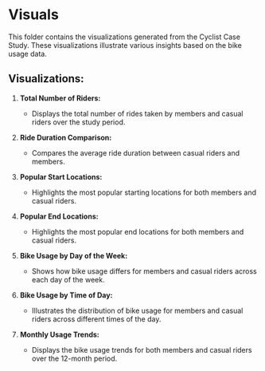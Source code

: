 # Visuals

This folder contains the visualizations generated from the Cyclist Case Study. These visualizations illustrate various insights based on the bike usage data.

## Visualizations:

1. **Total Number of Riders:**
   - Displays the total number of rides taken by members and casual riders over the study period.

2. **Ride Duration Comparison:**
   - Compares the average ride duration between casual riders and members.

3. **Popular Start Locations:**
   - Highlights the most popular starting locations for both members and casual riders.

4. **Popular End Locations:**
   - Highlights the most popular end locations for both members and casual riders.

5. **Bike Usage by Day of the Week:**
   - Shows how bike usage differs for members and casual riders across each day of the week.

6. **Bike Usage by Time of Day:**
   - Illustrates the distribution of bike usage for members and casual riders across different times of the day.

7. **Monthly Usage Trends:**
   - Displays the bike usage trends for both members and casual riders over the 12-month period.
